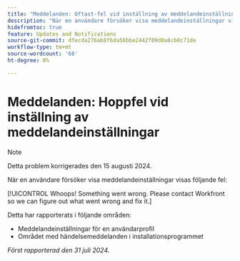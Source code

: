 ```yaml
---
title: "Meddelanden: Oftast-fel vid inställning av meddelandeinställningar"
description: "När en användare försöker visa meddelandeinställningar visas ett fel."
hidefromtoc: true
feature: Updates and Notifications
source-git-commit: dfecda276ab8f6da56bbe2442f09d0a6cb0c71de
workflow-type: tm+mt
source-wordcount: '68'
ht-degree: 0%

---
```



# Meddelanden: Hoppfel vid inställning av meddelandeinställningar

>[!NOTE]
>
>Detta problem korrigerades den 15 augusti 2024.

När en användare försöker visa meddelandeinställningar visas följande fel:

[!UICONTROL Whoops! Something went wrong. Please contact Workfront so we can figure out what went wrong and fix it.]

Detta har rapporterats i följande områden:

* Meddelandeinställningar för en användarprofil
* Området med händelsemeddelanden i installationsprogrammet

_Först rapporterad den 31 juli 2024._
